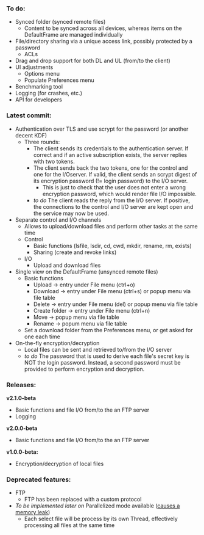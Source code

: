 ### To do:
* Synced folder (synced remote files)
    * Content to be synced across all devices, whereas items on the DefaultFrame are managed individually
* File/directory sharing via a unique access link, possibly protected by a password
    * ACLs
* Drag and drop support for both DL and UL (from/to the client)
* UI adjustments
    * Options menu
    * Populate Preferences menu
* Benchmarking tool
* Logging (for crashes, etc.)
* API for developers

### Latest commit:
* Authentication over TLS and use scrypt for the password (or another decent KDF)
    * Three rounds:
        * The client sends its credentials to the authentication server. If correct and if an active subscription exists, the server replies with two tokens.
        * The client sends back the two tokens, one for the control and one for the I/Oserver. If valid, the client sends an scrypt digest of its encryption password (!= login password) to the I/O server.
            * This is just to check that the user does not enter a wrong encryption password, which would render file I/O impossible.
        * _to do_ The client reads the reply from the I/O server. If positive, the connections to the control and I/O server are kept open and the service may now be used.
* Separate control and I/O channels
    * Allows to upload/download files and perform other tasks at the same time
    * Control
        * Basic functions (lsfile, lsdir, cd, cwd, mkdir, rename, rm, exists)
        * Sharing (create and revoke links)
    * I/O
        * Upload and download files
* Single view on the DefaultFrame (unsynced remote files)
    * Basic functions
        * Upload -> entry under File menu (ctrl+o)
        * Download -> entry under File menu (ctrl+s) or popup menu via file table
        * Delete -> entry under File menu (del) or popup menu via file table
        * Create folder -> entry under File menu (ctrl+n)
        * Move -> popup menu via file table
        * Rename -> popum menu via file table
    * Set a download folder from the Preferences menu, or get asked for one each time
* On-the-fly encryption/decryption
    * Local files can be sent and retrieved to/from the I/O server
    * _to do_ The password that is used to derive each file's secret key is NOT the login password. Instead, a second password must be provided to perform encryption and decryption.

### Releases:
**v2.1.0-beta**
* Basic functions and file I/O from/to the an FTP server
* Logging

**v2.0.0-beta**
* Basic functions and file I/O from/to the an FTP server

**v1.0.0-beta:**
* Encryption/decryption of local files

### Deprecated features:
* FTP
    * FTP has been replaced with a custom protocol
* _To be implemented later on_ Parallelized mode available ([causes a memory leak](https://github.com/Serphentas/CryptoClient/issues/1))
    * Each select file will be process by its own Thread, effectively processing all files at the same time